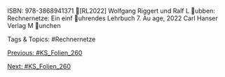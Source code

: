 ISBN: 978-3868941371
[RL2022] Wolfgang Riggert und Ralf L ubben:
Rechnernetze: Ein einf uhrendes Lehrbuch
7. Auage, 2022
Carl Hanser Verlag M unchen

   Tags & Topics:
   #Rechnernetze

[Previous: #KS_Folien_260](KS_Folien_260.md)

[Next: #KS_Folien_260](KS_Folien_260.md)
